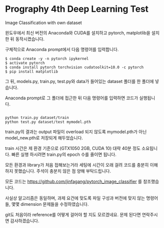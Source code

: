 # Prography 4th Deep Learning Test
Image Classification with own dataset

윈도우에서 최신 버전의 Anaconda와 CUDA를 설치하고 pytorch, matplotlib을 설치한 뒤 동작시켰습니다.

구체적으로 Anaconda prompt에서 다음 명령어를 입력합니다.

<pre><code>$ conda create -y -n pytorch ipykernel
$ activate pytorch
$ conda install pytorch torchvision cudatoolkit=10.0 -c pytorch
$ pip install matplotlib
</code></pre>

그 뒤, models.py, train.py, test.py와 data가 들어있는 dataset 폴더를 한 폴더에 넣습니다.

Anaconda prompt로 그 폴더에 접근한 뒤 다음 명령어를 입력하면 코드가 실행됩니다.

<pre><code>
python train.py dataset/train
python test.py dataset/test mymodel.pth
</code></pre>

train.py의 결과는 output 파일이 overload 되지 않도록 mymodel.pth가 아닌 model_new.pth로 저장되게 해두었습니다.

train 시간은 제 환경 기준으로 (GTX1050 2GB, CUDA 10) 대략 40분 정도 소요됩니다. 빠른 실행 하시려면 train.py의 epoch 수를 줄이면 됩니다.

모든 환경과 library가 처음 접해보는거라 세팅에 시간이 오래 걸려 코드를 충분히 이해하지 못했습니다. 주석이 충분치 않은 점 양해 부탁드립니다.

모든 코드는 https://github.com/jinfagang/pytorch_image_classifier 를 참조했습니다.

사실상 알고리즘은 동일하며, 과제 요건에 맞도록 파일 구성과 버전에 맞지 않는 명령어들, 몇몇 dimension 문제들을 수정하였습니다.

git도 처음이라 reference를 어떻게 걸어야 할 지도 모르겠네요. 문제 된다면 연락주시면 감사하겠습니다.
